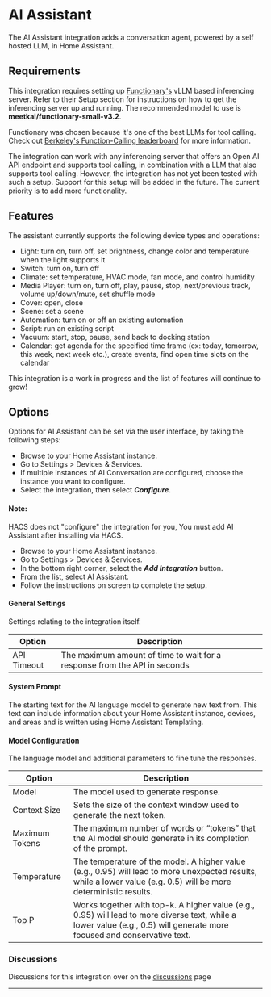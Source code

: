 # AI Assistant

The AI Assistant integration adds a conversation agent, powered by a self hosted LLM, in Home Assistant.

## Requirements

This integration requires setting up [Functionary's][functionary] vLLM based inferencing server. Refer to their Setup section for instructions on how to get the inferencing server up and running. The recommended model to use is **meetkai/functionary-small-v3.2**.

Functionary was chosen because it's one of the best LLMs for tool calling. Check out [Berkeley's Function-Calling leaderboard][berkeley] for more information.

The integration can work with any inferencing server that offers an Open AI API endpoint and supports tool calling, in combination with a LLM that also supports tool calling. However, the integration has not yet been tested with such a setup. Support for this setup will be added in the future. The current priority is to add more functionality.

## Features

The assistant currently supports the following device types and operations:

- Light: turn on, turn off, set brightness, change color and temperature when the light supports it
- Switch: turn on, turn off
- Climate: set temperature, HVAC mode, fan mode, and control humidity
- Media Player: turn on, turn off, play, pause, stop, next/previous track, volume up/down/mute, set shuffle mode
- Cover: open, close
- Scene: set a scene
- Automation: turn on or off an existing automation
- Script: run an existing script
- Vacuum: start, stop, pause, send back to docking station
- Calendar: get agenda for the specified time frame (ex: today, tomorrow, this week, next week etc.), create events, find open time slots on the calendar

This integration is a work in progress and the list of features will continue to grow!

## Options

Options for AI Assistant can be set via the user interface, by taking the following steps:

- Browse to your Home Assistant instance.
- Go to Settings > Devices & Services.
- If multiple instances of AI Conversation are configured, choose the instance you want to configure.
- Select the integration, then select **_Configure_**.

#### Note:

HACS does not "configure" the integration for you, You must add AI Assistant after installing via HACS.

- Browse to your Home Assistant instance.
- Go to Settings > Devices & Services.
- In the bottom right corner, select the **_Add Integration_** button.
- From the list, select AI Assistant.
- Follow the instructions on screen to complete the setup.

#### General Settings

Settings relating to the integration itself.

| Option      | Description                                                               |
| ----------- | ------------------------------------------------------------------------- |
| API Timeout | The maximum amount of time to wait for a response from the API in seconds |

#### System Prompt

The starting text for the AI language model to generate new text from. This text can include information about your Home Assistant instance, devices, and areas and is written using Home Assistant Templating.

#### Model Configuration

The language model and additional parameters to fine tune the responses.

| Option         | Description                                                                                                                                                              |
| -------------- | ------------------------------------------------------------------------------------------------------------------------------------------------------------------------ |
| Model          | The model used to generate response.                                                                                                                                     |
| Context Size   | Sets the size of the context window used to generate the next token.                                                                                                     |
| Maximum Tokens | The maximum number of words or “tokens” that the AI model should generate in its completion of the prompt.                                                               |
| Temperature    | The temperature of the model. A higher value (e.g., 0.95) will lead to more unexpected results, while a lower value (e.g. 0.5) will be more deterministic results.       |
| Top P          | Works together with top-k. A higher value (e.g., 0.95) will lead to more diverse text, while a lower value (e.g., 0.5) will generate more focused and conservative text. |

### Discussions

Discussions for this integration over on the [discussions][discussions] page

---

[ollamaconversation]: https://github.com/ej52/hass-ollama-conversation
[discussions]: https://github.com/hemanthpai/hass-ai-assistant/discussions/
[functionary]: https://github.com/MeetKai/functionary
[berkeley]: https://gorilla.cs.berkeley.edu/leaderboard.html
[homellm]: https://github.com/acon96/home-llm
